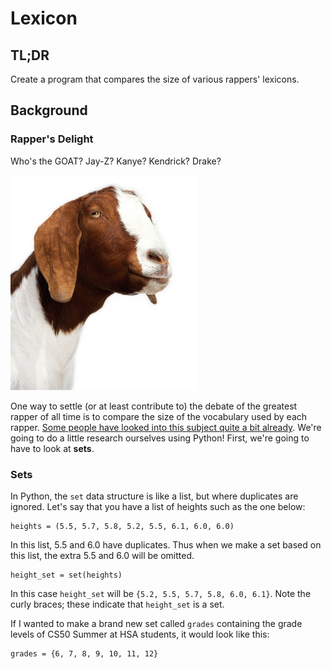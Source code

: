 # Lexicon

## TL;DR

Create a program that compares the size of various rappers' lexicons.

## Background

### Rapper's Delight

Who's the GOAT? Jay-Z? Kanye? Kendrick? Drake?

<img src="goat.png" width="300">

One way to settle (or at least contribute to) the debate of the greatest rapper of all
time is to compare the size of the vocabulary used by each rapper. [Some people have looked
into this subject quite a bit already](https://pudding.cool/2017/02/vocabulary/). We're going to do a little research ourselves using Python! First, we're going to have to look at **sets**.

### Sets

In Python, the `set` data structure is like a list, but where duplicates are ignored. Let's say that you have a list of heights such as the one below:

```
heights = (5.5, 5.7, 5.8, 5.2, 5.5, 6.1, 6.0, 6.0)
```

In this list, 5.5 and 6.0 have duplicates. Thus when we make a set based on this list, the extra 5.5 and 6.0 will be omitted.

```
height_set = set(heights)
```

In this case `height_set` will be `{5.2, 5.5, 5.7, 5.8, 6.0, 6.1}`. Note the curly braces; these indicate that `height_set` is a set.

If I wanted to make a brand new set called `grades` containing the grade levels of CS50 Summer at HSA students, it would look like this:

```
grades = {6, 7, 8, 9, 10, 11, 12}
```
